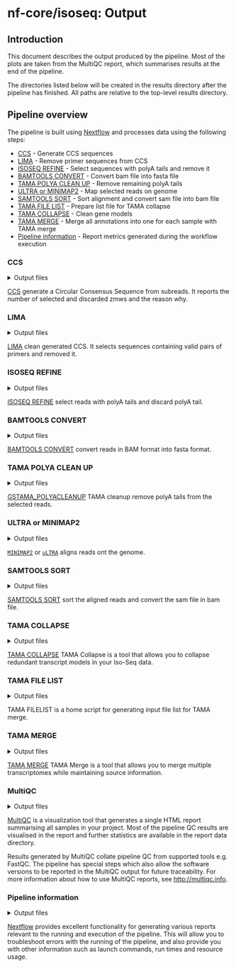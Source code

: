 # nf-core/isoseq: Output

## Introduction

This document describes the output produced by the pipeline. Most of the plots are taken from the MultiQC report, which summarises results at the end of the pipeline.

The directories listed below will be created in the results directory after the pipeline has finished. All paths are relative to the top-level results directory.

<!-- TODO nf-core: Write this documentation describing your workflow's output -->

## Pipeline overview

The pipeline is built using [Nextflow](https://www.nextflow.io/) and processes data using the following steps:

- [CCS](#ccs) - Generate CCS sequences
- [LIMA](#lima) - Remove primer sequences from CCS
- [ISOSEQ REFINE](#isoseq-refine) - Select sequences with polyA tails and remove it
- [BAMTOOLS CONVERT](#bamtools-convert) - Convert bam file into fasta file
- [TAMA POLYA CLEAN UP](#tama-polya-clean-up) - Remove remaining polyA tails
- [ULTRA or MINIMAP2](#ultra-minimap2) - Map selected reads on genome
- [SAMTOOLS SORT](#samtools-sort) - Sort alignment and convert sam file into bam file
- [TAMA FILE LIST](#tama-file-list) - Prepare list file for TAMA collapse
- [TAMA COLLAPSE](#tama-collapse) - Clean gene models
- [TAMA MERGE](#tama-merge) - Merge all annotations into one for each sample with TAMA merge
- [Pipeline information](#pipeline-information) - Report metrics generated during the workflow execution

### CCS

<details markdown="1">
<summary>Output files</summary>

<!-- TODO Write Output files description more general. 70dpf -> e.g. [sample]... -->
- `01_PBCCS/`
  - `[sample].chunk[chunkID].bam`: The CCS sequences
  - `[sample].chunk[chunkID].bam.pbi`: The Pacbio index of CCS files
  - `[sample].chunk[chunkID].metrics.json.gz`: Statistics for each zmws
  - `[sample].chunk[chunkID].report.json`: General statistics about generated CCS sequences in json format
  - `[sample].chunk[chunkID].report.txt`: General statistics about generated CCS sequences in txt format

</details>

[CCS](https://github.com/PacificBiosciences/ccs) generate a Circular Consensus Sequence from subreads. It reports the number of selected and discarded zmws and the reason why.

### LIMA

<details markdown="1">
<summary>Output files</summary>

<!-- TODO   .bam .bam.pbi and .xml files do not have the correct file name -->
- `02_LIMA/`
  - `70dpf_Liver.chunk9_flnc.json`: Metadata about generated xml file
  - `70dpf_Liver.chunk9_flnc.lima.clips`: Clipped sequences
  - `70dpf_Liver.chunk9_flnc.lima.counts`: Statistics about detected primers pairs
  - `70dpf_Liver.chunk9_flnc.lima.guess`: Statistics about detected primers pairs
  - `70dpf_Liver.chunk9_flnc.lima.report`: Detailed statistics on primers pairs for each sequence
  - `70dpf_Liver.chunk9_flnc.lima.summary`: General statistics about selected and rejected sequences
  - `70dpf_Liver.chunk9_flnc.primer_5p--primer_3p.bam`: Selected sequences
  - `70dpf_Liver.chunk9_flnc.primer_5p--primer_3p.bam.pbi`: Pacbio index of selected sequences
  - `70dpf_Liver.chunk9_flnc.primer_5p--primer_3p.consensusreadset.xml`: Selected sequences metadata

</details>

[LIMA](https://github.com/pacificbiosciences/barcoding/) clean generated CCS. It selects sequences containing valid pairs of primers and removed it.

### ISOSEQ REFINE

<details markdown="1">
<summary>Output files</summary>

- `03_ISOSEQ3_REFINE/`
  - `70dpf_Liver.chunk9.bam`: Sequences sequences
  - `70dpf_Liver.chunk9.bam.pbi`: Pacbio index of selected sequences
  - `70dpf_Liver.chunk9.consensusreadset.xml`: Metadata
  - `70dpf_Liver.chunk9.filter_summary.json`: Number of Full Length, Full Length Non Chimeric, Full Length Non Chimeric PolyA
  - `70dpf_Liver.chunk9.report.csv`: Primers and insert length of each read

</details>

[ISOSEQ REFINE](https://github.com/PacificBiosciences/IsoSeq) select reads with polyA tails and discard polyA tail.

### BAMTOOLS CONVERT

<details markdown="1">
<summary>Output files</summary>

- `04_BAMTOOLS_CONVERT/`
  - `70dpf_Liver.chunk9.fasta`: The reads in fasta format.

</details>

[BAMTOOLS CONVERT](https://github.com/pezmaster31/bamtools) convert reads in BAM format into fasta format.

### TAMA POLYA CLEAN UP

<details markdown="1">
<summary>Output files</summary>

<!-- TODO Directory name missing - If possible, don't use dots in the directory name-->

- `/`
  - `70dpf_Liver.chunk9_tama.fa`: The polyA tail free reads.
  - `70dpf_Liver.chunk9_polya_flnc_report.txt`: Length of removed tails.
  - `70dpf_Liver.chunk9_tama_tails.fa`: Sequence of removed tails.

</details>

[GSTAMA_POLYACLEANUP](https://github.com/GenomeRIK/tama) TAMA cleanup remove polyA tails from the selected reads.

### ULTRA or MINIMAP2

<details markdown="1">
<summary>Output files</summary>

- `06_ULTRA/` or `06_MINIMAP2/`
  - `70dpf_Liver.chunk9.sam`: The aligned reads.

</details>

[`MINIMAP2`](https://github.com/lh3/minimap2) or [`uLTRA`](https://github.com/ksahlin/ultra) aligns reads ont the genome.

### SAMTOOLS SORT

<details markdown="1">
<summary>Output files</summary>

- `08_SAMTOOLS_SORT/`
  - `70dpf_Liver.chunk9.bam`: The sorted aligned reads.

</details>

[SAMTOOLS SORT](http://www.htslib.org/doc/samtools-sort.html) sort the aligned reads and convert the sam file in bam file.

### TAMA COLLAPSE

<details markdown="1">
<summary>Output files</summary>

- `09_GSTAMA_COLLAPSE/`
  - `70dpf_Lung.chunk9_collapsed.bed`: This is a bed12 format file containing the final collapsed version of your transcriptome
  - `70dpf_Lung.chunk9_local_density_error.txt`: This file contains the log of filtering for local density error around the splice junctions
  - `70dpf_Lung.chunk9_polya.txt`: This file contains the reads with potential poly A truncation
  - `70dpf_Lung.chunk9_read.txt`: This file contains information for all mapped reads from the input SAM/BAM file.
  - `70dpf_Lung.chunk9_strand_check.txt`: This file shows instances where the sam flag strand information contrasted the GMAP strand information.
  - `70dpf_Lung.chunk9_trans_read.bed`: This file uses bed12 format to show the transcript model for each read based on the mapping prior to collapsing.This file uses bed12 format to show the transcript model for each read based on the mapping prior to collapsing.
  - `70dpf_Lung.chunk9_trans_report.txt`: This file contains collapsing information for each transcript
  - `70dpf_Lung.chunk9_varcov.txt`: This file contains the coverage information for each variant detected.
  - `70dpf_Lung.chunk9_variants.txt`: This file contains the variants called

</details>

[TAMA COLLAPSE](https://github.com/GenomeRIK/tama/wiki/Tama-Collapse) TAMA Collapse is a tool that allows you to collapse redundant transcript models in your Iso-Seq data.

### TAMA FILE LIST

<details markdown="1">
<summary>Output files</summary>

- `10_GSTAMA_FILELIST/`
  - `70dpf_Lung.tsv`: A tsv listing bed files to merge with TAMA merge

</details>

TAMA FILELIST is a home script for generating input file list for TAMA merge.

### TAMA MERGE

<details markdown="1">
<summary>Output files</summary>

- `11_GSTAMA_MERGE/`
  - `70dpf_Lung.bed`: This is the main merged annotation file.
  - `70dpf_Lung_gene_report.txt`: This contains a report of the genes from the merged file.
  - `70dpf_Lung_merge.txt`: This contains a bed12 format file which shows the coordinates of each input transcript matched to the merged transcript ID.
  - `70dpf_Lung_trans_report.txt`: This contains the source information for each merged transcript.

</details>

[TAMA MERGE](https://github.com/GenomeRIK/tama/wiki/Tama-Merge) TAMA Merge is a tool that allows you to merge multiple transcriptomes while maintaining source information.

### MultiQC

<details markdown="1">
<summary>Output files</summary>

- `multiqc/`
  - `multiqc_report.html`: a standalone HTML file that can be viewed in your web browser.
  - `multiqc_data/`: directory containing parsed statistics from the different tools used in the pipeline.
  - `multiqc_plots/`: directory containing static images from the report in various formats.

</details>

[MultiQC](http://multiqc.info) is a visualization tool that generates a single HTML report summarising all samples in your project. Most of the pipeline QC results are visualised in the report and further statistics are available in the report data directory.

Results generated by MultiQC collate pipeline QC from supported tools e.g. FastQC. The pipeline has special steps which also allow the software versions to be reported in the MultiQC output for future traceability. For more information about how to use MultiQC reports, see <http://multiqc.info>.

### Pipeline information

<details markdown="1">
<summary>Output files</summary>

- `pipeline_info/`
  - Reports generated by Nextflow: `execution_report.html`, `execution_timeline.html`, `execution_trace.txt` and `pipeline_dag.dot`/`pipeline_dag.svg`.
  - Reports generated by the pipeline: `pipeline_report.html`, `pipeline_report.txt` and `software_versions.yml`. The `pipeline_report*` files will only be present if the `--email` / `--email_on_fail` parameter's are used when running the pipeline.
  - Reformatted samplesheet files used as input to the pipeline: `samplesheet.valid.csv`.

</details>

[Nextflow](https://www.nextflow.io/docs/latest/tracing.html) provides excellent functionality for generating various reports relevant to the running and execution of the pipeline. This will allow you to troubleshoot errors with the running of the pipeline, and also provide you with other information such as launch commands, run times and resource usage.
